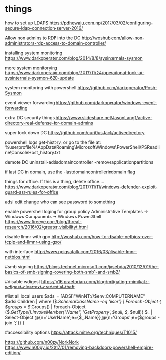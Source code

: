 # things

how to set up LDAPS
https://pdhewaju.com.np/2017/03/02/configuring-secure-ldap-connection-server-2016/

Allow non admins to RDP into the DC
http://woshub.com/allow-non-administrators-rdp-access-to-domain-controller/

installing system monitoring 
https://www.darkoperator.com/blog/2014/8/8/sysinternals-sysmon

more system monitorying
https://www.darkoperator.com/blog/2017/11/24/operational-look-at-sysinternals-sysmon-620-update

system monitoring with powershell
https://github.com/darkoperator/Posh-Sysmon

event viewer forwarding
https://github.com/darkoperator/windows-event-forwarding

extra DC security things
https://www.slideshare.net/JasonLang1/active-directory-real-defense-for-domain-admins

super lock down DC
https://github.com/curi0usJack/activedirectory




powershell logs
get-history, or go to the file at:
%userprofile%\AppData\Roaming\Microsoft\Windows\PowerShell\PSReadline\ConsoleHost_history.txt




demote DC
uninstall-addsdomaincontroller -removeapplicationpartitions

if last DC in domain, use the -lastdomaincontrollerindomain flag





things for office. If this is a thing, delete office....
https://www.darkoperator.com/blog/2017/11/11/windows-defender-exploit-guard-asr-rules-for-office



adsi edit change who can see password to something

enable powershell loging for group policy
Administrative Templates → Windows Components → Windows PowerShell
https://www.fireeye.com/blog/threat-research/2016/02/greater_visibilityt.html


disable llmnr with gpo
http://woshub.com/how-to-disable-netbios-over-tcpip-and-llmnr-using-gpo/

with interface
http://www.pciqsatalk.com/2016/03/disable-lmnr-netbios.html

#smb signing
https://blogs.technet.microsoft.com/josebda/2010/12/01/the-basics-of-smb-signing-covering-both-smb1-and-smb2/

#disable wdigest
https://p16.praetorian.com/blog/mitigating-mimikatz-wdigest-cleartext-credential-theft



#list all local users
$adsi = [ADSI]"WinNT://$env:COMPUTERNAME"
$adsi.Children | where {$_.SchemaClassName -eq 'user'} | Foreach-Object {
    $groups = $_.Groups() | Foreach-Object {$_.GetType().InvokeMember("Name", 'GetProperty', $null, $_, $null)}
    $_ | Select-Object @{n='UserName';e={$_.Name}},@{n='Groups';e={$groups -join ';'}}
}

#accessibility options
https://attack.mitre.org/techniques/T1015/


https://github.com/n00py/NorkNork
https://www.n00py.io/2017/01/removing-backdoors-powershell-empire-edition/




